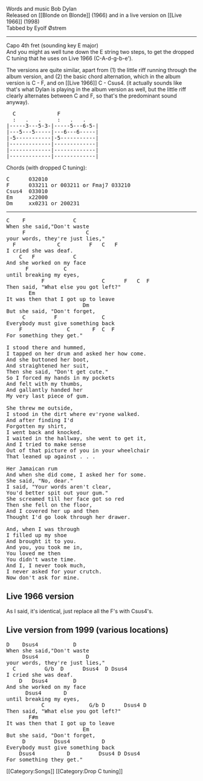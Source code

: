 Words and music Bob Dylan<br>
Released on [[Blonde on Blonde]] (1966) and in a live version on [[Live 1966]] (1998)<br>
Tabbed by Eyolf Østrem

----
Capo 4th fret (sounding key E major)<br>
And you might as well tune down the E string two steps, to get the dropped C tuning that he uses on Live 1966 (C-A-d-g-b-e').

The versions are quite similar, apart from (1) the little riff running through the album version, and (2) the basic chord alternation, which in the album version is C - F, and on [[Live 1966]] C - Csus4. (it actually sounds like that's what Dylan is playing in the album version as well, but the little riff clearly alternates between C and F, so that's the predominant sound anyway).

<pre class="tab">
  C             F
  :   .   .     :   .   .
|-----3---5-3-|-----5---6-5-|
|---5---5-----|---6---6-----|
|-5-----------|-5-----------|
|-------------|-------------|
|-------------|-------------|
|-------------|-------------|
</pre>

Chords (with dropped C tuning):

<pre class="chords">
C      032010
F      033211 or 003211 or Fmaj7 033210
Csus4  033010
Em     x22000
Dm     xx0231 or 200231
</pre>

----
<pre class="verse">
C    F               C
When she said,"Don't waste
     F                   C
your words, they're just lies,"
  F             C         F   C   F
I cried she was deaf.
    C   F            C
And she worked on my face
      F           C
until breaking my eyes,
           F                  C      F   C  F
Then said, "What else you got left?"
       Em
It was then that I got up to leave
                        Dm
But she said, "Don't forget,
     C         F              C
Everybody must give something back
    F              C       F  C  F
For something they get."

I stood there and hummed,
I tapped on her drum and asked her how come.
And she buttoned her boot,
And straightened her suit,
Then she said, "Don't get cute."
So I forced my hands in my pockets
And felt with my thumbs,
And gallantly handed her
My very last piece of gum.

She threw me outside,
I stood in the dirt where ev'ryone walked.
And after finding I'd
Forgotten my shirt,
I went back and knocked.
I waited in the hallway, she went to get it,
And I tried to make sense
Out of that picture of you in your wheelchair
That leaned up against . . .

Her Jamaican rum
And when she did come, I asked her for some.
She said, "No, dear."
I said, "Your words aren't clear,
You'd better spit out your gum."
She screamed till her face got so red
Then she fell on the floor,
And I covered her up and then
Thought I'd go look through her drawer.

And, when I was through
I filled up my shoe
And brought it to you.
And you, you took me in,
You loved me then
You didn't waste time.
And I, I never took much,
I never asked for your crutch.
Now don't ask for mine.
</pre>

<h2 class="songversion">Live 1966 version</h2>

As I said, it's identical, just replace all the F's with Csus4's.

<h2 class="songversion">Live version from 1999 (various locations)</h2>

<pre class="verse">
D    Dsus4           D
When she said,"Don't waste
     Dsus4               D
your words, they're just lies,"
  C         G/b  D      Dsus4  D Dsus4
I cried she was deaf.
    D   Dsus4        D
And she worked on my face
      Dsus4       D
until breaking my eyes,
           C              G/b D      Dsus4 D
Then said, "What else you got left?"
       F#m
It was then that I got up to leave
                        Em
But she said, "Don't forget,
     D         Dsus4          D
Everybody must give something back
    Dsus4          D         Dsus4 D Dsus4
For something they get."
</pre>

[[Category:Songs]]
[[Category:Drop C tuning]]